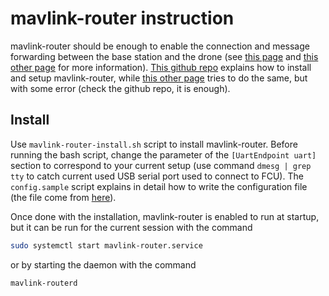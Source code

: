 # mavlink-router instruction

mavlink-router should be enough to enable the connection and message forwarding between the base station and the drone (see [this page](https://docs.px4.io/v1.12/en/companion_computer/pixhawk_companion.html) and [this other page](https://docs.px4.io/v1.12/en/ros/offboard_control.html) for more information). [This github repo](https://github.com/mavlink-router/mavlink-router) explains how to install and setup mavlink-router, while [this other page](https://bellergy.com/6-install-and-setup-mavlink-router/) tries to do the same, but with some error (check the github repo, it is enough).

## Install

Use `mavlink-router-install.sh` script to install mavlink-router. Before running the bash script, change the parameter of the `[UartEndpoint uart]` section to correspond to your current setup (use command `dmesg | grep tty` to catch current used USB serial port used to connect to FCU). The `config.sample` script explains in detail how to write the configuration file (the file come from [here](https://github.com/mavlink-router/mavlink-router/blob/master/examples/config.sample)).

Once done with the installation, mavlink-router is enabled to run at startup, but it can be run for the current session with the command

```bash
sudo systemctl start mavlink-router.service
```

or by starting the daemon with the command

```bash
mavlink-routerd
```
